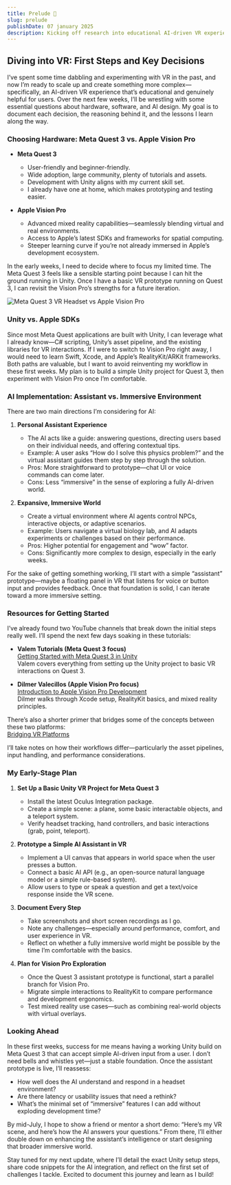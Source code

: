 ```yaml
---
title: Prelude 🚀
slug: prelude
publishDate: 07 january 2025
description: Kicking off research into educational AI-driven VR experiences.
---
```


## Diving into VR: First Steps and Key Decisions

I’ve spent some time dabbling and experimenting with VR in the past, and now I’m ready to scale up and create something more complex—specifically, an AI-driven VR experience that’s educational and genuinely helpful for users. Over the next few weeks, I’ll be wrestling with some essential questions about hardware, software, and AI design. My goal is to document each decision, the reasoning behind it, and the lessons I learn along the way.

### Choosing Hardware: Meta Quest 3 vs. Apple Vision Pro

- **Meta Quest 3**  
  - User-friendly and beginner-friendly.  
  - Wide adoption, large community, plenty of tutorials and assets.  
  - Development with Unity aligns with my current skill set.  
  - I already have one at home, which makes prototyping and testing easier.

- **Apple Vision Pro**  
  - Advanced mixed reality capabilities—seamlessly blending virtual and real environments.  
  - Access to Apple’s latest SDKs and frameworks for spatial computing.  
  - Steeper learning curve if you’re not already immersed in Apple’s development ecosystem.  

In the early weeks, I need to decide where to focus my limited time. The Meta Quest 3 feels like a sensible starting point because I can hit the ground running in Unity. Once I have a basic VR prototype running on Quest 3, I can revisit the Vision Pro’s strengths for a future iteration.


![Meta Quest 3 VR Headset vs Apple Vision Pro](https://framerusercontent.com/images/ISw3cywNyl5JrPxg0rUizyYpYKg.png)



### Unity vs. Apple SDKs

Since most Meta Quest applications are built with Unity, I can leverage what I already know—C# scripting, Unity’s asset pipeline, and the existing libraries for VR interactions. If I were to switch to Vision Pro right away, I would need to learn Swift, Xcode, and Apple’s RealityKit/ARKit frameworks. Both paths are valuable, but I want to avoid reinventing my workflow in these first weeks. My plan is to build a simple Unity project for Quest 3, then experiment with Vision Pro once I’m comfortable.

### AI Implementation: Assistant vs. Immersive Environment

There are two main directions I’m considering for AI:

1. **Personal Assistant Experience**  
   - The AI acts like a guide: answering questions, directing users based on their individual needs, and offering contextual tips.  
   - Example: A user asks “How do I solve this physics problem?” and the virtual assistant guides them step by step through the solution.  
   - Pros: More straightforward to prototype—chat UI or voice commands can come later.  
   - Cons: Less “immersive” in the sense of exploring a fully AI-driven world.

2. **Expansive, Immersive World**  
   - Create a virtual environment where AI agents control NPCs, interactive objects, or adaptive scenarios.  
   - Example: Users navigate a virtual biology lab, and AI adapts experiments or challenges based on their performance.  
   - Pros: Higher potential for engagement and “wow” factor.  
   - Cons: Significantly more complex to design, especially in the early weeks.

For the sake of getting something working, I’ll start with a simple “assistant” prototype—maybe a floating panel in VR that listens for voice or button input and provides feedback. Once that foundation is solid, I can iterate toward a more immersive setting.

### Resources for Getting Started

I’ve already found two YouTube channels that break down the initial steps really well. I’ll spend the next few days soaking in these tutorials:

- **Valem Tutorials (Meta Quest 3 focus)**  
  [Getting Started with Meta Quest 3 in Unity](https://www.youtube.com/watch?v=HhtTtvBF5bI&list=PLpEoiloH-4eP-OKItF8XNJ8y8e1asOJud&ab_channel=ValemTutorials)  
  Valem covers everything from setting up the Unity project to basic VR interactions on Quest 3.

- **Dilmer Valecillos (Apple Vision Pro focus)**  
  [Introduction to Apple Vision Pro Development](https://www.youtube.com/watch?v=SDpQ1ooAla8&list=PLQMQNmwN3Fvwx18OKmvgk5itrqhyqblB1&index=1&ab_channel=DilmerValecillos)  
  Dilmer walks through Xcode setup, RealityKit basics, and mixed reality principles.

There’s also a shorter primer that bridges some of the concepts between these two platforms:  
[Bridging VR Platforms](https://youtu.be/kbBYcVrGZus)  

I’ll take notes on how their workflows differ—particularly the asset pipelines, input handling, and performance considerations.

<!-- <iframe
  width="560"
  height="315"
  src="https://www.youtube.com/embed/dQw4w9WgXcQ"
  frameborder="0"
  allow="accelerometer; autoplay; clipboard-write; encrypted-media; gyroscope; picture-in-picture"
  allowfullscreen
></iframe> -->

### My Early-Stage Plan

1. **Set Up a Basic Unity VR Project for Meta Quest 3**  
   - Install the latest Oculus Integration package.  
   - Create a simple scene: a plane, some basic interactable objects, and a teleport system.  
   - Verify headset tracking, hand controllers, and basic interactions (grab, point, teleport).

2. **Prototype a Simple AI Assistant in VR**  
   - Implement a UI canvas that appears in world space when the user presses a button.  
   - Connect a basic AI API (e.g., an open-source natural language model or a simple rule-based system).  
   - Allow users to type or speak a question and get a text/voice response inside the VR scene.

3. **Document Every Step**  
   - Take screenshots and short screen recordings as I go.  
   - Note any challenges—especially around performance, comfort, and user experience in VR.  
   - Reflect on whether a fully immersive world might be possible by the time I’m comfortable with the basics.

4. **Plan for Vision Pro Exploration**  
   - Once the Quest 3 assistant prototype is functional, start a parallel branch for Vision Pro.  
   - Migrate simple interactions to RealityKit to compare performance and development ergonomics.  
   - Test mixed reality use cases—such as combining real-world objects with virtual overlays.

### Looking Ahead

In these first weeks, success for me means having a working Unity build on Meta Quest 3 that can accept simple AI-driven input from a user. I don’t need bells and whistles yet—just a stable foundation. Once the assistant prototype is live, I’ll reassess:

- How well does the AI understand and respond in a headset environment?  
- Are there latency or usability issues that need a rethink?  
- What’s the minimal set of “immersive” features I can add without exploding development time?

By mid-July, I hope to show a friend or mentor a short demo: “Here’s my VR scene, and here’s how the AI answers your questions.” From there, I’ll either double down on enhancing the assistant’s intelligence or start designing that broader immersive world.

Stay tuned for my next update, where I’ll detail the exact Unity setup steps, share code snippets for the AI integration, and reflect on the first set of challenges I tackle. Excited to document this journey and learn as I build!

